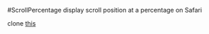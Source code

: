 #ScrollPercentage
display scroll position at a percentage on Safari

clone [this](https://addons.mozilla.org/ja/firefox/addon/scroll-progress/?src=api)
